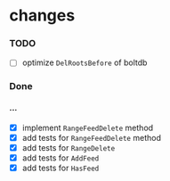 changes
=======

### TODO

- [ ] optimize `DelRootsBefore` of boltdb

### Done

#### ...

- [x] implement `RangeFeedDelete` method
- [x] add tests for `RangeFeedDelete` method
- [x] add tests for `RangeDelete`
- [x] add tests for `AddFeed`
- [x] add tests for `HasFeed`
